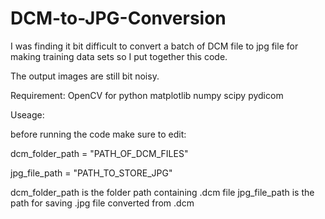 # DCM-to-JPG-Conversion
I was finding it bit difficult to convert a batch of DCM file to jpg file for making training data sets so I put together this code.

The output images are still bit noisy.

Requirement:
OpenCV for python 
matplotlib
numpy
scipy
pydicom


Useage:

before running the code make sure to edit:

dcm_folder_path = "PATH_OF_DCM_FILES"

jpg_file_path = "PATH_TO_STORE_JPG"

dcm_folder_path is the folder path containing .dcm file 
jpg_file_path is the path for saving .jpg file converted from .dcm
